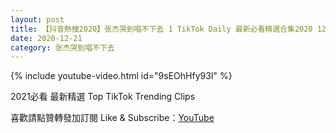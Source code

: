 ```yaml
---
layout: post
title: 【抖音熱搜2020】张杰哭到唱不下去 1 TikTok Daily 最新必看精選合集2020 12 21
date: 2020-12-21
category: 张杰哭到唱不下去
---
```


{% include youtube-video.html id="9sEOhHfy93I" %}

2021必看 最新精選 Top TikTok Trending Clips

喜歡請點贊轉發加訂閱 Like & Subscribe：[YouTube](https://www.youtube.com/channel/UCAoR7VcanIPd04uEq_GIylA/videos)

